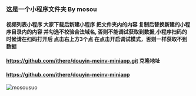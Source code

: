### 这是一个小程序文件夹 By mosou
#### 视频列表小程序 大家下载后新建小程序 把文件夹内的内容 复制后替换新建的小程序目录内的内容 并勾选不校验合法域名, 否则不能调试获取到数据,小程序扫码的时候请在扫码打开后 点击右上方3个点 在点击开启调试模式，否则一样获取不到数据
#### https://github.com/ithere/douyin-meinv-miniapp.git  克隆地址
#### https://github.com/ithere/douyin-meinv-miniapp
![mosousuo](https://github.com/ithere/douyindownload-miniapp/blob/master/qrcode_ms.jpg)
